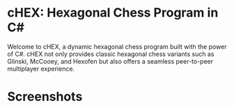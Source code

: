 # cHEX: Hexagonal Chess Program in C#

Welcome to cHEX, a dynamic hexagonal chess program built with the power of C#. cHEX not only provides classic hexagonal chess variants such as Glinski, McCooey, and Hexofen but also offers a seamless peer-to-peer multiplayer experience.

# Screenshots
